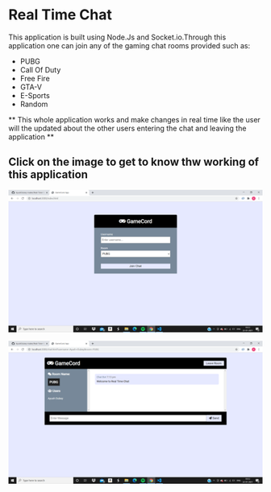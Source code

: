 # Real Time Chat

This application is built using Node.Js and Socket.io.Through this application one can join any of the gaming chat rooms provided such as:
* PUBG
* Call Of Duty
* Free Fire
* GTA-V
* E-Sports
* Random

** This whole application works and make changes in real time like the user will the updated about the other users entering the chat and leaving the application **

## Click on the image to get to know thw working of this application

[![ChatCord](/chatcord1.png)](https://www.youtube.com/watch?v=LfGhzXWQCB8)

<img src="/chatcord2.png">

